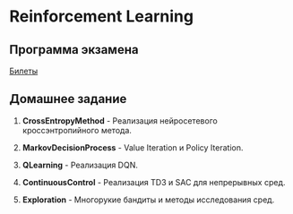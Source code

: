 #  Reinforcement Learning


## **Программа экзамена**
    
[Билеты](https://github.com/SemyonVitsyn/Reinforcement-Learning/blob/main/%D0%91%D0%B8%D0%BB%D0%B5%D1%82%D1%8B%20%D0%BA%20%D1%8D%D0%BA%D0%B7%D0%B0%D0%BC%D0%B5%D0%BD%D1%83.pdf)

## **Домашнее задание**

 1) **CrossEntropyMethod** - Реализация нейросетевого кроссэнтропийного метода.

 2) **MarkovDecisionProcess** - Value Iteration и Policy Iteration.

 3) **QLearning** - Реализация DQN.

 4) **ContinuousControl** - Реализация TD3 и SAC для непрерывных сред.

 5) **Exploration** - Многорукие бандиты и методы исследования сред.

